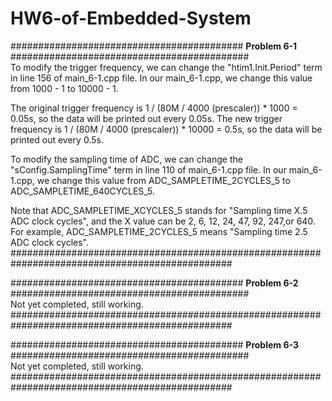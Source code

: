 # HW6-of-Embedded-System

########################################## **Problem 6-1** ###########################################  
To modify the trigger frequency, we can change the "htim1.Init.Period" term in line 156 of main_6-1.cpp file. In our main_6-1.cpp, we change this value from 1000 - 1 to 10000 - 1.  

The original trigger frequency is 1 / (80M / 4000 (prescaler)) * 1000 = 0.05s, so the data will be printed out every 0.05s. The new trigger frequency is 1 / (80M / 4000 (prescaler)) * 10000 = 0.5s, so the data will be printed out every 0.5s.  

To modify the sampling time of ADC, we can change the "sConfig.SamplingTime" term in line 110 of main_6-1.cpp file. In our main_6-1.cpp, we change this value from ADC_SAMPLETIME_2CYCLES_5 to ADC_SAMPLETIME_640CYCLES_5.  

Note that ADC_SAMPLETIME_XCYCLES_5 stands for "Sampling time X.5 ADC clock cycles", and the X value can be 2, 6, 12, 24, 47, 92, 247,or 640. For example, ADC_SAMPLETIME_2CYCLES_5 means "Sampling time 2.5 ADC clock cycles".  
################################################################################################  
  
########################################## **Problem 6-2** ###########################################  
Not yet completed, still working.  
################################################################################################  

########################################## **Problem 6-3** ###########################################  
Not yet completed, still working.  
################################################################################################  
